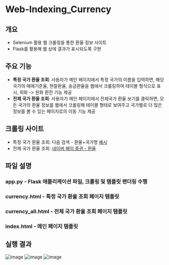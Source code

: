 # Web-Indexing_Currency

## 개요
- Selenium 활용 웹 크롤링을 통한 환율 정보 사이트 
- Flask를 활용해 웹 상에 결과가 표시되도록 구현

## 주요 기능
- **특정 국가 환율 조회**: 사용자가 메인 페이지에서 특정 국가의 이름을 입력하면, 해당 국가의 매매기준율, 현찰환율, 송금환율을 웹에서 크롤링하여 테이블 형식으로 표시, 외화 -> 원화 환전 기능 제공
- **전체 국가 환율 조회**: 사용자가 메인 페이지에서 전체국가 환율 보기를 클릭하면, 모든 국가의 환율 정보를 웹에서 크롤링해 테이블 형태로 보여주고 국가별로 더 많은 정보를 볼 수 있는 페이지로의 이동 기능 제공

## 크롤링 사이트 
- 특정 국가 환율 조회: 다음 검색 - 환율+국가명 [예시](https://search.daum.net/search?nil_suggest=btn&w=tot&DA=SBC&q=환율미국)
- 전체 국가 환율 조회: [네이버 페이 증권 - 환율](https://m.stock.naver.com/marketindex/home/exchangeRate/exchange#exchange)

## 파일 설명
### app.py - Flask 애플리케이션 파일, 크롤링 및 템플릿 랜더링 수행
### currency.html - 특정 국가 환율 조회 페이지 템플릿
### currency_all.html - 전체 국가 환율 조회 페이지 템플릿
### index.html - 메인 페이지 템플릿

## 실행 결과
![image](https://github.com/user-attachments/assets/74bb745b-239f-41af-9d9c-0045b2bca7ab)
![image](https://github.com/user-attachments/assets/dbf65598-b724-48b6-aa5b-7463b1c6e106)
![image](https://github.com/user-attachments/assets/3d77b467-ca1a-4fdf-a7e4-fce8c308c890)
